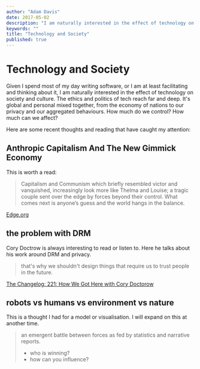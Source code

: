 ```yaml
---
author: "Adam Davis"
date: 2017-05-02
description: "I am naturally interested in the effect of technology on society and culture. "
keywords: ""
title: "Technology and Society"
published: true
---
```


# Technology and Society

Given I spend most of my day writing software, or I am at least facilitating and thinking about it, I am naturally interested in the effect of technology on society and culture. The ethics and politics of tech reach far and deep. It's global and personal mixed together, from the economy of nations to our privacy and our aggregated behaviours. How much do we control? How much can we affect?

Here are some recent thoughts and reading that have caught my attention: 

## Anthropic Capitalism And The New Gimmick Economy

This is worth a read:
> Capitalism and Communism which briefly resembled victor and vanquished, increasingly look more like Thelma and Louise; a tragic couple sent over the edge by forces beyond their control. What comes next is anyone’s guess and the world hangs in the balance.

[Edge.org](https://www.edge.org/response-detail/26756)



## the problem with DRM 

Cory Doctrow is always interesting to read or listen to. Here he talks about his work around DRM and privacy. 

> that's why we shouldn't design things that require us to trust people in the future.

[The Changelog: 221: How We Got Here with Cory Doctorow](https://overcast.fm/+I_rxIySI/35:41)



## robots vs humans vs environment vs nature
This is a thought I had for a model or visualisation. I will expand on this at another time.


> an emergent battle between forces as fed by statistics and narrative reports. 
>
> - who is winning?
> - how can you influence?